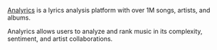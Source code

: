[Analyrics](www.analyrics.info) is a lyrics analysis platform with over 1M songs, artists, and albums. 

Analyrics allows users to analyze and rank music in its complexity, sentiment, and artist collaborations.
